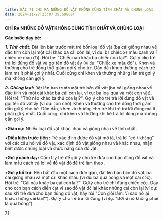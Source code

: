 ```yaml
---
title: BÀI 71 CHỈ RA NHỮNG ĐỒ VẬT KHÔNG CÙNG TÍNH CHẤT VÀ CHỦNG LOẠI
date: 2024-11-27T23:07:39.698614
---
```


**CHỈ RA NHỮNG ĐỒ VẬT KHÔNG CÙNG TÍNH CHẤT VÀ CHỦNG LOẠI**

**Các bước dạy trẻ:**

***1. Tính chất:*** Đặt lên bàn trước mặt trẻ bốn loại đồ vật (ba cái
giống nhau về đặc tính còn lại một cái khác ba cái còn lại, ví dụ: ba
chiếc xe màu xanh và 1 chiếc xe màu đỏ). Hỏi trẻ: "Chiếc nào khác ba
chiếc còn lại?". Gợi ý cho trẻ trả lời đúng đồ vật và gọi tên đồ vật
ấy (ví dụ: "Chiếc xe màu đỏ"). Khen và thưởng cho trẻ đồng thời giảm
gợi ý cho trẻ. Dần dần khen thưởng cách trẻ làm mà ít phải gợi ý nhất.
Cuối cùng chỉ khen và thưởng những lần trẻ gợi ý mà không cần gợi ý.

***2. Chủng loại:*** Đặt lên bàn trước mặt trẻ bốn đồ vật (ba cái
giống nhau về đặc tính và một cái khác ba cái còn lại, ví dụ: ba loại
quả và một con vật). Hỏi trẻ: "Thứ nào khác ba thứ còn lại?". Gợi ý
cho trẻ trả lời đúng đồ vật và gọi tên đồ vật ấy (ví dụ: con chó).
Khen và thưởng cho trẻ đồng thời giảm dần gợi ý cho trẻ. Dần dần, khen
và thưởng cho trẻ khi trẻ trả lời đúng mà ít phải gợi ý nhất. Cuối
cùng, chỉ khen và thưởng khi trẻ trả lời đúng mà không cần gợi ý.

•**Giáo cụ:** Nhiều loại đồ vật khác nhau và giống nhau về tính chất.

•**Điều kiện trước tiên :** Trẻ xác định được đồ vật mô tả, trả lời
"có / không" với các câu hỏi về đồ vật, xác định đồ vật giống nhau và
khác nhau, nhận biết được chủng loại và chức năng của đồ vật.

•**Gợi ý cách dạy:** Cầm tay trẻ để gợi ý cho trẻ đưa cho bạn đúng đồ
vật và làm mẫu cách trả lời về đồ vật đó để trẻ làm theo .

•**Gợi ý bổ trợ:** Nên bắt đầu một cách đơn giản, đặt lên bàn bốn đồ
vật, ba cái giống nhau và một cái khác nhau (ví dụ: ba quả bóng và một
cái cốc). Hỏi trẻ: "Cái nào khác ba cái còn lại?". Gợi ý cho trẻ chỉ
đúng chiếc cốc. Dạy cho con bạn cách diễn đạt vì sao đồ vật đó lại
khác những cái còn lại (ví dụ: sau khi trẻ đưa cho bạn đúng đồ vật,
hãy hỏi "Con giỏi lắm. Vì sao nó lại khác những cái kia?"). Gợi ý cho
trẻ trả lời đúng (ví dụ: "Bởi vì nó không phải là quả bóng").

71


